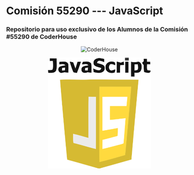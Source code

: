 # Comisión 55290 --- JavaScript

### Repositorio para uso exclusivo de los Alumnos de la Comisión #55290 de CoderHouse

  
<p align="center"> 
    <img src="https://jobs.coderhouse.com/assets/logos_coderhouse.png" alt="CoderHouse"  height="100"/>
</p>
<p align="center">
    <img src="./img/logo.png" alt="JavaScript" height="300">
</p>